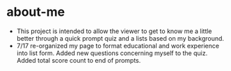 # about-me

- This project is intended to allow the viewer to get to know me a little better through a quick prompt quiz and a lists based on my background.
- 7/17 re-organized my page to format educational and work experience into list form. Added new questions concerning myself to the quiz. Added total score count to end of prompts.
